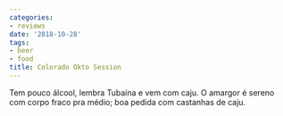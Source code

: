 ```yaml
---
categories:
- reviews
date: '2018-10-28'
tags:
- beer
- food
title: Colorado Okto Session
---
```


Tem pouco álcool, lembra Tubaína e vem com caju. O amargor é sereno com corpo fraco pra médio; boa pedida com castanhas de caju.